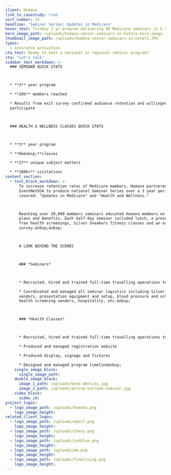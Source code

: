 ```yaml
---
client: Humana
link_to_casestudy: true
sort_number: 15
headline: 'Seminar Series: Updates in Medicare'
hover_text: Turnkey 3 yr program delivering 90 Medicare seminars in 5 markets to 20k members and 6k health classes in 30 markets with 180k visitations.
hero_image_path: /uploads/humana-senior-seminars-in-hotels-hero-image.jpg
thumbnail_image_path: /uploads/humana-senior-seminars-in-hotels.JPG
types:
  - insurance activation
cta_text: Ready to host a national or regional seminar program?
cta: "Let's talk"
sidebar_text_markdown: >-
  ### SEMINAR QUICK STATS



  * **3** year program

  * **20k** members reached

  * Results from exit survey confirmed audience retention and willingness to
  participate



  ### HEALTH & WELLNESS CLASSES QUICK STATS



  * **3** year program

  * **6k&nbsp;**classes

  * **27** unique subject matters

  * **180k+** visitations
content_section:
  - text_block_markdown: >-
      To increase retention rates of Medicare members, Humana partnered with
      EventNetUSA to produce national Seminar Series over a 3 year period. Topics
      covered: "Updates in Medicare" and "Health and Wellness."



      Reaching over 20,000 members seminars educated Humana members on Medicare
      plans and benefits. Each half-day seminar included lunch, a presentation,
      free health screenings, Silver Sneakers fitness classes and an exit
      survey.&nbsp;&nbsp;



      A LOOK BEHIND THE SCENES



      ### *Seminars*



      * Recruited, hired and trained full-time travelling operations team

      * Coordinated and managed all seminar logistics including Silver Sneakers
      vendors, presentation equipment and setup, blood pressure and osteoporosis
      health screening vendors, hospitality, etc.&nbsp;



      ### *Health Classes*



      * Recruited, hired and trained full-time travelling operations team&nbsp;

      * Produced and managed registration website

      * Produced display, signage and fixtures

      * Designed and managed program timeline&nbsp;
    single_image_block:
      single_image_path:
    double_image_block:
      image_1_path: /uploads/bone-density.jpg
      image_2_path: /uploads/active-outlook-seminar.jpg
    video_block:
      video_id:
project_logos:
  - logo_image_path: /uploads/humana.png
    logo_image_height:
related_client_logos:
  - logo_image_path: /uploads/advil.png
    logo_image_height:
  - logo_image_path: /uploads/chevy.png
    logo_image_height:
  - logo_image_path: /uploads/jetblue.png
    logo_image_height:
  - logo_image_path: /uploads/mm.png
    logo_image_height:
  - logo_image_path: /uploads/fineliving.png
    logo_image_height:
---
```

